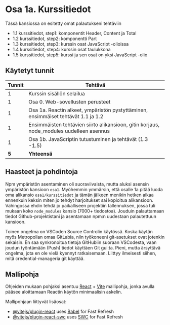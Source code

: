 # Osa 1a. Kurssitiedot

Tässä kansiossa on esitetty omat palautukseni tehtäviin 
- 1.1 kurssitiedot, step1: komponentit Header, Content ja Total
- 1.2 kurssitiedot, step2: komponentti Part
- 1.3 kurssitiedot, step3: kurssin osat JavaScript -olioissa
- 1.4 kurssitiedot, step4: kurssin osat taulukkona
- 1.5 kurssitiedot, step5: kurssi ja sen osat on yksi JavaScript -olio

## Käytetyt tunnit
  Tunnit | Tehtävä                 |
| ------- | ---------------------- |
| 1 | Kurssin sisällön selailua |
| 1 | Osa 0. Web-sovellusten perusteet |
| 1 | Osa 1a. Reactin alkeet, ympäristön pystyttäminen, ensimmäiset tehtävät 1.1 ja 1.2 |
| 1 | Ensimmäisten tehtävien siirto alikansioon, gitin korjaus, node_modules uudelleen asennus |
| 1 | Osa 1b. JavaScriptin tutustuminen ja tehtävät (1.3 -1.5) |
| **5** | **Yhteensä** |

## Haasteet ja pohdintoja

Npm ympäristön asentaminen oli suoraviivaista, mutta aluksi asensin ympäristön kansioon `osa1`. Myöhemmin ymmärsin, että osalle 1a pitää luoda oma alikansio `osa1/kurssitiedot` ja tämän jälkeen menikin hetken aikaa ennenkuin keksin miten jo tehdyt harjoitukset sai kopioitua alikansioon. Vahingossa ehdin tehdä jo paikalliseen projektiin tallennuksen, jossa tuli mukaan koko `node_modules` kansio (7000+ tiedostoa). Jouduin palauttamaan tiedot Github-projektistani ja asentamaan npm:n uudestaan palautettuun kansioon.

Toinen ongelma on VSCoden Source Controlin käytössä. Koska käytän myös Metropolian omaa GitLabia, niin työkoneeni git-asetukset ovat jotenkin sekaisin. En saa synkronoitua tietoja GitHubiin suoraan VSCodesta, vaan joudun työntämään (Push) tiedot käyttäen Git gui:ta. Pieni, mutta ärsyttävä ongelma, jota en ole vielä kyennyt ratkaisemaan. Liittyy ilmeisesti siihen, mitä credential-manageria git käyttää.

## Mallipohja

Ohjeiden mukaan pohjaksi asentuu [React](https://react.dev/) + [Vite](https://vite.dev/) mallipohja, jonka avulla pääsee aloittamaan Reactin käytön minimaalisin askelin.

Mallipohjaan liittyvät lisäosat:

- [@vitejs/plugin-react](https://github.com/vitejs/vite-plugin-react/blob/main/packages/plugin-react/README.md) uses [Babel](https://babeljs.io/) for Fast Refresh
- [@vitejs/plugin-react-swc](https://github.com/vitejs/vite-plugin-react-swc) uses [SWC](https://swc.rs/) for Fast Refresh
